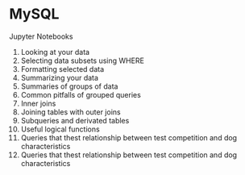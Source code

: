 # MySQL
Jupyter Notebooks

01. Looking at your data
02. Selecting data subsets using WHERE
03. Formatting selected data
04. Summarizing your data
05. Summaries of groups of data
06. Common pitfalls of grouped queries
07. Inner joins
08. Joining tables with outer joins
09. Subqueries and derivated tables
10. Useful logical functions
11. Queries that thest relationship between test competition and dog characteristics
12. Queries that thest relationship between test competition and dog characteristics

